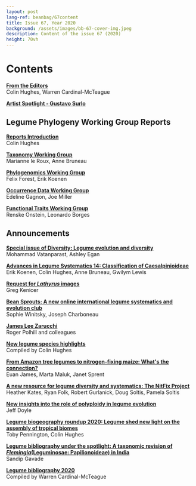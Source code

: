 ```yaml
---
layout: post
lang-ref: beanbag/67content
title: Issue 67, Year 2020
background: /assets/images/bb-67-cover-img.jpeg
description: Content of the issue 67 (2020)
height: 70vh
---
```


# Contents


**[From the Editors](/beanbag/67/issue-67-from-the-editors/)**  
Colin Hughes, Warren Cardinal-McTeague

**[Artist Spotlight - Gustavo Surlo](/beanbag/67/issue-67-artist-spotlight-gustavo-surlo)**  

## Legume Phylogeny Working Group Reports

**[Reports Introduction](/beanbag/67/issue-67-legume-phylogeny-working-group-reports/)**  
Colin Hughes

**[Taxonomy Working Group](/beanbag/67/issue-67-lpwg-taxonomy-working-group/)**  
Marianne le Roux, Anne Bruneau

**[Phylogenomics Working Group](/beanbag/67/issue-67-lpwg-phylogenomics-working-group/)**  
Felix Forest, Erik Koenen

**[Occurrence Data Working Group](/beanbag/67/issue-67-lpwg-occurrence-data-working-group/)**  
Edeline Gagnon, Joe Miller

**[Functional Traits Working Group](/beanbag/67/issue-67-lpwg-functional-traits-working-group/)**  
Renske Onstein, Leonardo Borges

## Announcements

**[Special issue of Diversity: Legume evolution and diversity](/beanbag/67/issue-67-special-issue-of-diversity-legume-evolution-and-diversity/)**  
Mohammad Vatanparast, Ashley Egan

**[Advances in Legume Systematics 14: Classification of Caesalpinioideae](/beanbag/67/issue-67-advances-in-legume-systematics-14-classification-of-caesalpinioideae/)**  
Erik Koenen, Colin Hughes, Anne Bruneau, Gwilym Lewis

**[Request for *Lathyrus* images](/beanbag/67/issue-67-request-for-lathyrus-images/)**  
Greg Kenicer

**[Bean Sprouts: A new online international legume systematics and evolution club](/beanbag/67/issue-67-bean-sprouts/)**  
Sophie Winitsky, Joseph Charboneau

**[James Lee Zarucchi](/beanbag/67/issue-67-james-lee-zarucchi-phd-fls-1952-2019/)**  
Roger Polhill and colleagues

**[New legume species highlights](/beanbag/67/issue-67-new-legume-species-highlights-2020/)**  
Compiled by Colin Hughes

**[From Amazon tree legumes to nitrogen-fixing maize: What's the connection?](/beanbag/67/issue-67-from-amazon-tree-legumes-to-nitrogen-fixing-maize-whats-the-connection/)**  
Euan James, Marta Maluk, Janet Sprent

**[A new resource for legume diversity and systematics: The NitFix Project](/beanbag/67/issue-67-a-new-resource-for-legume-diversity-and-systematics-the-nit-fix-project/)**  
Heather Kates, Ryan Folk, Robert Gurlanick, Doug Soltis, Pamela Soltis

**[New insights into the role of polyploidy in legume evolution](/beanbag/67/issue-67-new-insights-into-the-role-of-polyploidy-in-legume-evolution/)**  
Jeff Doyle

**[Legume biogeography roundup 2020: Legume shed new light on the assembly of tropical biomes](/beanbag/67/issue-67-legume-biogeography-roundup-2020/)**  
Toby Pennington, Colin Hughes

**[Legume bibliography under the spotlight: A taxonomic revision of *Flemingia*(Leguminosae: Papilionoideae) in India](/beanbag/67/issue-67-legume-bibliography-under-the-spotlight/)**  
Sandip Gavade

**[Legume bibliography 2020](/beanbag/67/issue-67-legume-bibliography-2020/)**  
Compiled by Warren Cardinal-McTeague
